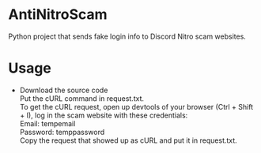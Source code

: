 # AntiNitroScam
Python project that sends fake login info to Discord Nitro scam websites. 
# Usage
* Download the source code  
Put the cURL command in request.txt.  
To get the cURL request, open up devtools of your browser (Ctrl + Shift + I), log in the scam website with these credentials:  
Email: tempemail  
Password: temppassword  
Copy the request that showed up as cURL and put it in request.txt.  
